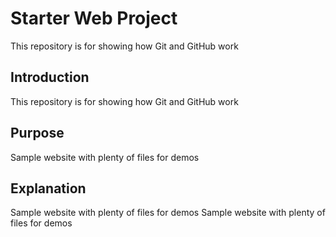 # Starter Web Project

This repository is for showing how Git and GitHub work

## Introduction
This repository is for showing how Git and GitHub work

## Purpose

Sample website with plenty of files for demos


## Explanation

Sample website with plenty of files for demos
Sample website with plenty of files for demos